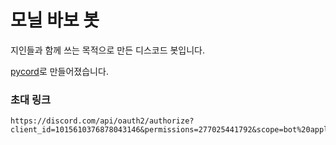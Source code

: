 # 모닐 바보 봇

지인들과 함께 쓰는 목적으로 만든 디스코드 봇입니다.

[pycord](https://github.com/Pycord-Development/pycord)로 만들어졌습니다.

### 초대 링크

```
https://discord.com/api/oauth2/authorize?client_id=1015610376878043146&permissions=277025441792&scope=bot%20applications.commands
```
